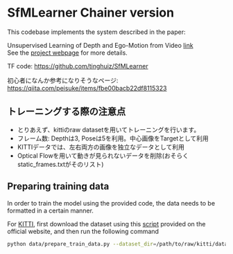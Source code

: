 # SfMLearner Chainer version
This codebase implements the system described in the paper:

Unsupervised Learning of Depth and Ego-Motion from Video [link](https://people.eecs.berkeley.edu/~tinghuiz/projects/SfMLearner/)  
See the [project webpage](https://people.eecs.berkeley.edu/~tinghuiz/projects/SfMLearner/) for more details.

TF code: https://github.com/tinghuiz/SfMLearner

初心者になんか参考になりそうなページ: https://qiita.com/peisuke/items/fbe00bacb22df8115323

## トレーニングする際の注意点
- とりあえず、kittiのraw datasetを用いてトレーニングを行います。
- フレーム数: Depthは3, Poseは5を利用。中心画像をTargetとして利用
- KITTIデータでは、左右両方の画像を独立なデータとして利用
- Optical Flowを用いて動きが見られないデータを削除(おそらくstatic_frames.txtがそのリスト)

## Preparing training data
In order to train the model using the provided code, the data needs to be formatted in a certain manner.

For [KITTI](http://www.cvlibs.net/datasets/kitti/raw_data.php), first download the dataset using this [script](http://www.cvlibs.net/download.php?file=raw_data_downloader.zip) provided on the official website, and then run the following command
```bash
python data/prepare_train_data.py --dataset_dir=/path/to/raw/kitti/dataset/ --dataset_name='kitti_raw_eigen' --dump_root=/path/to/resulting/formatted/data/ --seq_length=3 --img_width=416 --img_height=128 --num_threads=4
```
